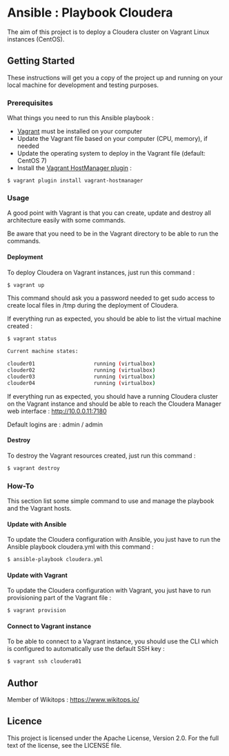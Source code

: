 # Ansible : Playbook Cloudera

The aim of this project is to deploy a Cloudera cluster on Vagrant Linux instances (CentOS).

## Getting Started

These instructions will get you a copy of the project up and running on your local machine for development and testing purposes.

### Prerequisites

What things you need to run this Ansible playbook :

*   [Vagrant](https://www.vagrantup.com/docs/installation/) must be installed on your computer
*   Update the Vagrant file based on your computer (CPU, memory), if needed
*   Update the operating system to deploy in the Vagrant file (default: CentOS 7)
*   Install the [Vagrant HostManager plugin](https://github.com/devopsgroup-io/vagrant-hostmanager) :

```
$ vagrant plugin install vagrant-hostmanager
```

### Usage

A good point with Vagrant is that you can create, update and destroy all architecture easily with some commands.

Be aware that you need to be in the Vagrant directory to be able to run the commands.

#### Deployment

To deploy Cloudera on Vagrant instances, just run this command :

```bash
$ vagrant up
```

This command should ask you a password needed to get sudo access to create local files in /tmp during the deployment of Cloudera.

If everything run as expected, you should be able to list the virtual machine created :

```bash
$ vagrant status

Current machine states:

clouder01                   running (virtualbox)
clouder02                   running (virtualbox)
clouder03                   running (virtualbox)
clouder04                   running (virtualbox)
```

If everything run as expected, you should have a running Cloudera cluster on the Vagrant instance and should be able to reach the Cloudera Manager web interface : http://10.0.0.11:7180

Default logins are : admin / admin

#### Destroy

To destroy the Vagrant resources created, just run this command :

```bash
$ vagrant destroy
```

### How-To

This section list some simple command to use and manage the playbook and the Vagrant hosts.

#### Update with Ansible

To update the Cloudera configuration with Ansible, you just have to run the Ansible playbook cloudera.yml with this command :

```bash
$ ansible-playbook cloudera.yml
```

#### Update with Vagrant

To update the Cloudera configuration with Vagrant, you just have to run provisioning part of the Vagrant file :

```bash
$ vagrant provision
```

#### Connect to Vagrant instance

To be able to connect to a Vagrant instance, you should use the CLI which is configured to automatically use the default SSH key :

```bash
$ vagrant ssh cloudera01
```

## Author

Member of Wikitops : https://www.wikitops.io/

## Licence

This project is licensed under the Apache License, Version 2.0. For the full text of the license, see the LICENSE file.
